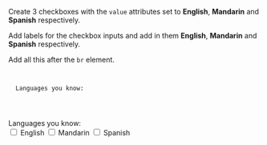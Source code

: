 Create 3 checkboxes with the `value` attributes
set to **English**, **Mandarin** and **Spanish**
respectively.

Add labels for the checkbox inputs and
add in them **English**, **Mandarin** and **Spanish**
respectively.

Add all this after the `br` element.

<Editor lang="html" type="exercise">
<code>
<form>
  <label>Languages you know:</label>
  <br />
</form>
</code>

<solution>
<form>
  <label>Languages you know:</label>
  <br />
  <input type="checkbox" value="English">
  <label>English</label>
  <input type="checkbox" value="Mandarin">
  <label>Mandarin</label>
  <input type="checkbox" value="Spanish">
  <label>Spanish</label>
</form>
</solution>
</Editor>